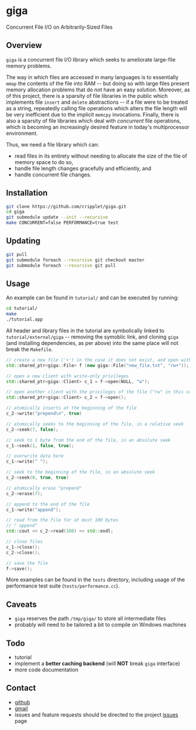 giga
====

Concurrent File I/O on Arbitrarily-Sized Files

Overview
----

`giga` is a concurrent file I/O library which seeks to ameliorate large-file memory problems.

The way in which files are accessed in many languages is to essentially `mmap` the contents of the file into RAM -- but doing so with large files present memory 
allocation problems that do not have an easy solution. Moreover, as of this project, there is a sparsity of file libraries in the public which implements file `insert` 
and `delete` abstractions -- if a file were to be treated as a string, repeatedly calling file operations which alters the file length will be very inefficient due to 
the implicit `memcpy` invocations. Finally, there is also a sparsity of file libraries which deal with *concurrent* file operations, which is becoming an increasingly 
desired feature in today's multiprocessor environment.

Thus, we need a file library which can:
* read files in its entirety without needing to allocate the size of the file of memory space to do so,
* handle file length changes gracefully and efficiently, and
* handle concurrent file changes.

Installation
----

```bash
git clone https://github.com/cripplet/giga.git
cd giga
git submodule update --init --recursive
make CONCURRENT=false PERFORMANCE=true test
```

Updating
----

```bash
git pull
git submodule foreach --recursive git checkout master
git submodule foreach --recursive git pull
```

Usage
----

An example can be found in `tutorial/` and can be executed by running:

```bash
cd tutorial/
make
./tutorial.app
```

All header and library files in the tutorial are symbolically linked to `tutorial/external/giga` -- removing the symoblic link, and cloning `giga` (and installing 
dependencies, as per above) into the same place will not break the `Makefile`.

```cpp
// create a new file ('+') in the case it does not exist, and open with read-write properties
std::shared_ptr<giga::File> f (new giga::File("new_file.txt", "rw+"));

// open a new client with write-only privileges
std::shared_ptr<giga::Client> c_1 = f->open(NULL, "w");

// open another client with the privileges of the file ("rw" in this case)
std::shared_ptr<giga::Client> c_2 = f->open();

// atomically inserts at the beginning of the file
c_2->write("prepend\n", true)

// atomically seeks to the beginning of the file, in a relative seek
c_2->seek(7, false);

// seek to 1 byte from the end of the file, in an absolute seek
c_1->seek(1, false, true);

// overwrite data here
c_1->write(" ");

// seek to the beginning of the file, in an absolute seek
c_2->seek(0, true, true)

// atomically erase "prepend"
c_2->erase(7);

// append to the end of the file
c_1->write("append");

// read from the file for at most 100 bytes
// " append"
std::cout << c_2->read(100) << std::endl;

// close files
c_1->close();
c_2->close();

// save the file
f->save();
```

More examples can be found in the `tests` directory, including usage of the performance test suite (`tests/performance.cc`).

Caveats
----

* `giga` reserves the path `/tmp/giga/` to store all intermediate files
* probably will need to be tailored a bit to compile on Windows machines

Todo
----

* tutorial
* implement a **better caching backend** (will **NOT** break `giga` interface)
* more code documentation

Contact
----

* [github](https://github.com/cripplet/giga)
* [gmail](mailto:minke.zhang@gmail.com)
* issues and feature requests should be directed to the project [issues](https://github.com/cripplet/giga/issues) page
